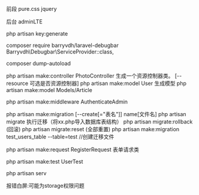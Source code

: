 前段
pure.css jquery

后台
adminLTE




php artisan key:generate  

composer require barryvdh/laravel-debugbar
Barryvdh\Debugbar\ServiceProvider::class,


composer dump-autoload

php artisan make:controller PhotoController	 生成一个资源控制器类。  [--resource 可选是否资源控制器]
php artisan make:model User  生成模型
php artisan make:model Models/Article

php artisan make:middleware AuthenticateAdmin

php artisan make:migration [--create[="表名"]]  name[文件名]
php artisan migrate  执行迁移（将xx.php导入数据库表结构）
php artisan migrate:rollback (回滚)
php artisan migrate:reset (全部重置)
php artisan make:migration test_users_table --table=test    //创建迁移文件


php artisan make:request RegisterRequest  表单请求类

php artisan make:test UserTest


php artisan serv


报错白屏:可能为storage权限问题
